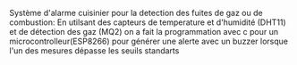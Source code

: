 Système d'alarme cuisinier pour la detection des fuites de gaz ou de combustion:
En utilsant des capteurs de temperature et d'humidité (DHT11) et de détection des gaz (MQ2)
on a fait la programmation avec c pour un microcontrolleur(ESP8266) pour générer une alerte avec un buzzer lorsque l'un des mesures dépasse les seuils standarts
